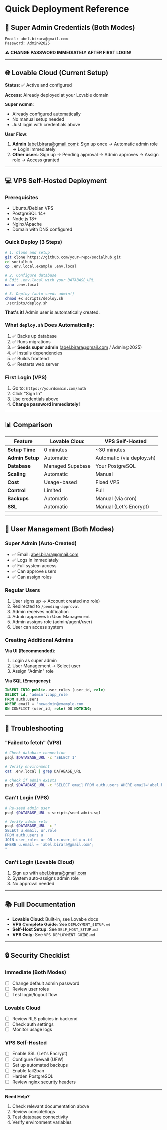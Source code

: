 # Quick Deployment Reference

## 🔐 Super Admin Credentials (Both Modes)

```
Email: abel.birara@gmail.com
Password: Admin@2025
```

**⚠️ CHANGE PASSWORD IMMEDIATELY AFTER FIRST LOGIN!**

---

## 🌐 Lovable Cloud (Current Setup)

**Status**: ✅ Active and configured

**Access**: Already deployed at your Lovable domain

**Super Admin**:
- Already configured automatically
- No manual setup needed
- Just login with credentials above

**User Flow**:
1. **Admin** (abel.birara@gmail.com): Sign up once → Automatic admin role → Login immediately
2. **Other users**: Sign up → Pending approval → Admin approves → Assign role → Access granted

---

## 💻 VPS Self-Hosted Deployment

### Prerequisites
- Ubuntu/Debian VPS
- PostgreSQL 14+
- Node.js 18+
- Nginx/Apache
- Domain with DNS configured

### Quick Deploy (3 Steps)

```bash
# 1. Clone and setup
git clone https://github.com/your-repo/socialhub.git
cd socialhub
cp .env.local.example .env.local

# 2. Configure database
# Edit .env.local with your DATABASE_URL
nano .env.local

# 3. Deploy (auto-seeds admin!)
chmod +x scripts/deploy.sh
./scripts/deploy.sh
```

**That's it!** Admin user is automatically created.

### What `deploy.sh` Does Automatically:
1. ✅ Backs up database
2. ✅ Runs migrations
3. ✅ **Seeds super admin** (abel.birara@gmail.com / Admin@2025)
4. ✅ Installs dependencies
5. ✅ Builds frontend
6. ✅ Restarts web server

### First Login (VPS)
1. Go to: `https://yourdomain.com/auth`
2. Click "Sign In"
3. Use credentials above
4. **Change password immediately!**

---

## 📊 Comparison

| Feature | Lovable Cloud | VPS Self-Hosted |
|---------|--------------|-----------------|
| **Setup Time** | 0 minutes | ~30 minutes |
| **Admin Setup** | Automatic | Automatic (via deploy.sh) |
| **Database** | Managed Supabase | Your PostgreSQL |
| **Scaling** | Automatic | Manual |
| **Cost** | Usage-based | Fixed VPS |
| **Control** | Limited | Full |
| **Backups** | Automatic | Manual (via cron) |
| **SSL** | Automatic | Manual (Let's Encrypt) |

---

## 🔄 User Management (Both Modes)

### Super Admin (Auto-Created)
- ✅ Email: abel.birara@gmail.com
- ✅ Logs in immediately
- ✅ Full system access
- ✅ Can approve users
- ✅ Can assign roles

### Regular Users
1. User signs up → Account created (no role)
2. Redirected to `/pending-approval`
3. Admin receives notification
4. Admin approves in User Management
5. Admin assigns role (admin/agent/user)
6. User can access system

### Creating Additional Admins

**Via UI (Recommended)**:
1. Login as super admin
2. User Management → Select user
3. Assign "Admin" role

**Via SQL (Emergency)**:
```sql
INSERT INTO public.user_roles (user_id, role)
SELECT id, 'admin'::app_role
FROM auth.users
WHERE email = 'newadmin@example.com'
ON CONFLICT (user_id, role) DO NOTHING;
```

---

## 🚨 Troubleshooting

### "Failed to fetch" (VPS)
```bash
# Check database connection
psql $DATABASE_URL -c "SELECT 1"

# Verify environment
cat .env.local | grep DATABASE_URL

# Check if admin exists
psql $DATABASE_URL -c "SELECT email FROM auth.users WHERE email='abel.birara@gmail.com';"
```

### Can't Login (VPS)
```bash
# Re-seed admin user
psql $DATABASE_URL < scripts/seed-admin.sql

# Verify admin role
psql $DATABASE_URL -c "
SELECT u.email, ur.role 
FROM auth.users u 
JOIN user_roles ur ON ur.user_id = u.id 
WHERE u.email = 'abel.birara@gmail.com';
"
```

### Can't Login (Lovable Cloud)
1. Sign up with abel.birara@gmail.com
2. System auto-assigns admin role
3. No approval needed

---

## 📚 Full Documentation

- **Lovable Cloud**: Built-in, see Lovable docs
- **VPS Complete Guide**: See `DEPLOYMENT_SETUP.md`
- **Self-Host Setup**: See `SELF_HOST_SETUP.md`
- **VPS Only**: See `VPS_DEPLOYMENT_GUIDE.md`

---

## 🔒 Security Checklist

### Immediate (Both Modes)
- [ ] Change default admin password
- [ ] Review user roles
- [ ] Test login/logout flow

### Lovable Cloud
- [ ] Review RLS policies in backend
- [ ] Check auth settings
- [ ] Monitor usage logs

### VPS Self-Hosted
- [ ] Enable SSL (Let's Encrypt)
- [ ] Configure firewall (UFW)
- [ ] Set up automated backups
- [ ] Enable fail2ban
- [ ] Harden PostgreSQL
- [ ] Review nginx security headers

---

**Need Help?**
1. Check relevant documentation above
2. Review console/logs
3. Test database connectivity
4. Verify environment variables
